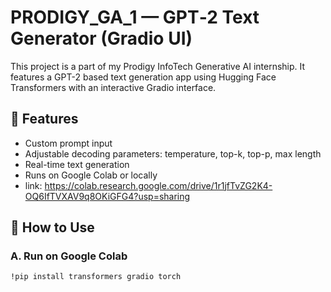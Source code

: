# PRODIGY_GA_1 — GPT‑2 Text Generator (Gradio UI)

This project is a part of my Prodigy InfoTech Generative AI internship. It features a GPT-2 based text generation app using Hugging Face Transformers with an interactive Gradio interface.

## 🔧 Features
- Custom prompt input
- Adjustable decoding parameters: temperature, top-k, top-p, max length
- Real-time text generation
- Runs on Google Colab or locally
- link: https://colab.research.google.com/drive/1r1jfTvZG2K4-OQ6IfTVXAV9q8OKiGFG4?usp=sharing

## 🚀 How to Use

### A. Run on Google Colab
```bash
!pip install transformers gradio torch
